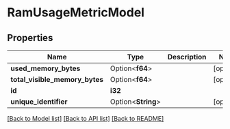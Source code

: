 # RamUsageMetricModel

## Properties

Name | Type | Description | Notes
------------ | ------------- | ------------- | -------------
**used_memory_bytes** | Option<**f64**> |  | [optional]
**total_visible_memory_bytes** | Option<**f64**> |  | [optional]
**id** | **i32** |  | 
**unique_identifier** | Option<**String**> |  | [optional]

[[Back to Model list]](../README.md#documentation-for-models) [[Back to API list]](../README.md#documentation-for-api-endpoints) [[Back to README]](../README.md)



